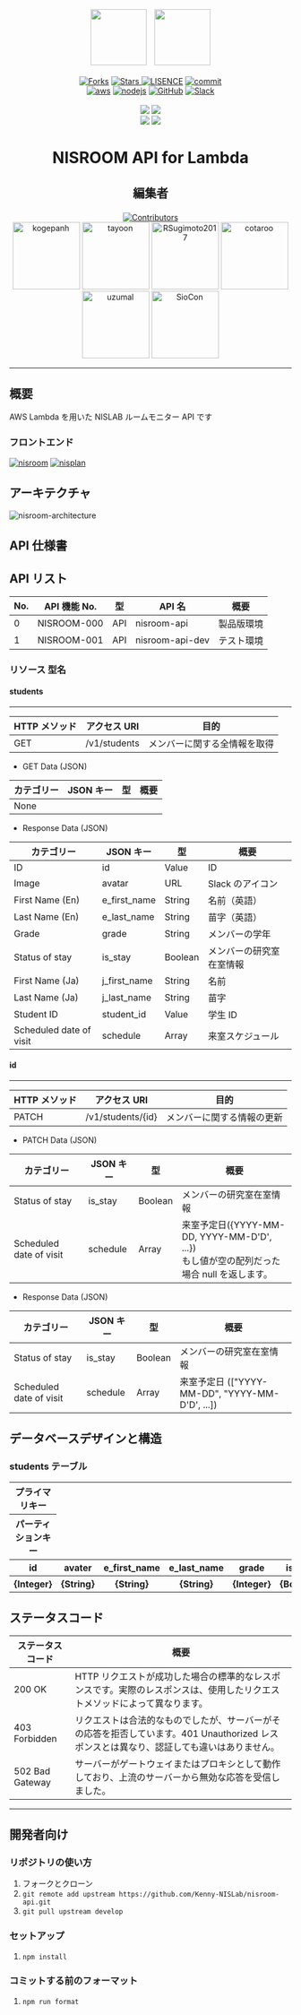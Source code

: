 <div align = "center"><a href = "https://github.com/Kenny-NISLab/nisroom"><img width = "100" src = "https://user-images.githubusercontent.com/52265901/118224676-a03bed80-b4be-11eb-9b25-4494a25a746b.png"></a>&emsp;<a href = "https://github.com/Kenny-NISLab/nisplan"><img width = "100" src = "https://user-images.githubusercontent.com/52265901/118224811-d5e0d680-b4be-11eb-8ab5-cb137c8fabe4.png"></div>

<div align = "center">
    <br>
    <a href = "https://github.com/Kenny-NISLab/nisroom-api/network/members"><img src = "https://img.shields.io/github/forks/Kenny-NISLab/nisroom-api?style=social" alt = "Forks"></a>
    <a href = ""><img src = "https://img.shields.io/github/stars/Kenny-NISLab/nisroom-api?style=social" alt = "Stars">
    <a href = "https://github.com/Kenny-NISLab/nisroom-api/blob/main/LICENSE"><img src = "https://img.shields.io/github/license/Kenny-NISLab/nisroom-api" alt = "LISENCE"></a>
    <a href = "https://github.com/Kenny-NISLab/nisroom-api/graphs/commit-activity"><img src = "https://img.shields.io/github/last-commit/Kenny-NISLab/nisroom-api" alt = "commit"></a>
    <br>
    <a href = "https://aws.amazon.com/jp/"><img src="https://img.shields.io/badge/-Amazon%20AWS-232F3E.svg?logo=amazon-aws&style=flat" alt="aws"></a>
    <a href = "https://nodejs.org/ja/about/"><img src="https://img.shields.io/badge/-Node.js-339933.svg?logo=node.js&style=flat" alt="nodejs"></a>
    <a href = "https://github.com/Kenny-NISLab/nisroom-api"><img src="https://img.shields.io/badge/-GitHub-181717.svg?logo=github&style=flat" alt = "GitHub"></a>
    <a href = "https://slack.com/intl/ja-jp/"><img src="https://img.shields.io/badge/-Slack-4A154B.svg?logo=slack&style=flat" alt = "Slack"></a>
    <br>
    <br>
    <a href = "https://github.com/Kenny-NISLab/nisroom-api/actions/workflows/getStudents.yml"><img src = "https://github.com/Kenny-NISLab/nisroom-api/actions/workflows/getStudents.yml/badge.svg"></a>
    <a href = "https://github.com/Kenny-NISLab/nisroom-api/actions/workflows/patchStudent.yml"><img src = "https://github.com/Kenny-NISLab/nisroom-api/actions/workflows/patchStudent.yml/badge.svg"></a>
    <br>
    <a href = "https://github.com/Kenny-NISLab/nisroom-api/actions/workflows/scheduledDeletePastDate.yml"><img src = "https://github.com/Kenny-NISLab/nisroom-api/actions/workflows/scheduledDeletePastDate.yml/badge.svg"></a>
    <a href = "https://github.com/Kenny-NISLab/nisroom-api/actions/workflows/scheduledLeaveStudents.yml"><img src = "https://github.com/Kenny-NISLab/nisroom-api/actions/workflows/scheduledLeaveStudents.yml/badge.svg"></a>
</div>

# <p align="center">NISROOM API for Lambda</p>

## <p align="center">編集者</p>

<div align="center">
<a href = "https://github.com/Kenny-NISLab/nisroom-api/graphs/contributors"><img src = "https://img.shields.io/github/contributors/Kenny-NISLab/nisroom-api" alt = "Contributors"></a>
</div>

<div align="center">
<a href="https://github.com/kogepanh"><img src="https://avatars.githubusercontent.com/u/49851726?v=4" alt="kogepanh" height="120px"></a>
<a href="https://github.com/tayoon"><img src="https://avatars.githubusercontent.com/u/52265901?v=4" alt="tayoon" height="120px"></a>
<a href="https://github.com/RSugimoto2017"><img src="https://avatars.githubusercontent.com/u/81292583?v=4" alt="RSugimoto2017" height="120px"></a>
<a href="https://github.com/cotaroo"><img src="https://avatars.githubusercontent.com/u/46442631?v=4" alt="cotaroo" height="120px"></a>
<a href="https://github.com/uzumal"><img src="https://avatars.githubusercontent.com/u/52265875?v=4" alt="uzumal" height="120px"></a>
<a href="https://github.com/SioCon"><img src="https://avatars.githubusercontent.com/u/82917550?v=4" alt="SioCon" height="120px"></a>
</div>

---

## 概要

AWS Lambda を用いた NISLAB ルームモニター API です

### フロントエンド

[![nisroom](https://img.shields.io/badge/GitHub-nisroom-orange)](https://github.com/Kenny-NISLab/nisroom)
[![nisplan](https://img.shields.io/badge/GitHub-nisplan-yellow)](https://github.com/Kenny-NISLab/nisplan)

## アーキテクチャ

![nisroom-architecture](https://user-images.githubusercontent.com/49851726/116494988-07617b80-a8dd-11eb-9c49-bb7cda1e2eb3.png)

## API 仕様書

## API リスト

| No. | API 機能 No. | 型  | API 名          | 概要       |
| --- | ------------ | --- | --------------- | ---------- |
| 0   | NISROOM-000  | API | nisroom-api     | 製品版環境 |
| 1   | NISROOM-001  | API | nisroom-api-dev | テスト環境 |

### リソース 型名

#### students

---

| HTTP メソッド | アクセス URI | 目的                         |
| ------------- | ------------ | ---------------------------- |
| GET           | /v1/students | メンバーに関する全情報を取得 |

- GET Data (JSON)

| カテゴリー | JSON キー | 型  | 概要 |
| ---------- | --------- | --- | ---- |
| None       |           |     |      |

- Response Data (JSON)

| カテゴリー              | JSON キー    | 型      | 概要                     |
| ----------------------- | ------------ | ------- | ------------------------ |
| ID                      | id           | Value   | ID                       |
| Image                   | avatar       | URL     | Slack のアイコン         |
| First Name (En)         | e_first_name | String  | 名前（英語）             |
| Last Name (En)          | e_last_name  | String  | 苗字（英語）             |
| Grade                   | grade        | String  | メンバーの学年           |
| Status of stay          | is_stay      | Boolean | メンバーの研究室在室情報 |
| First Name (Ja)         | j_first_name | String  | 名前                     |
| Last Name (Ja)          | j_last_name  | String  | 苗字                     |
| Student ID              | student_id   | Value   | 学生 ID                  |
| Scheduled date of visit | schedule     | Array   | 来室スケジュール         |

#### id

---

| HTTP メソッド | アクセス URI      | 目的                       |
| ------------- | ----------------- | -------------------------- |
| PATCH         | /v1/students/{id} | メンバーに関する情報の更新 |

- PATCH Data (JSON)

| カテゴリー              | JSON キー | 型      | 概要                                                                                        |
| ----------------------- | --------- | ------- | ------------------------------------------------------------------------------------------- |
| Status of stay          | is_stay   | Boolean | メンバーの研究室在室情報                                                                    |
| Scheduled date of visit | schedule  | Array   | 来室予定日({YYYY-MM-DD, YYYY-MM-D'D', ...})<br>もし値が空の配列だった場合 null を返します。 |

- Response Data (JSON)

| カテゴリー              | JSON キー | 型      | 概要                                            |
| ----------------------- | --------- | ------- | ----------------------------------------------- |
| Status of stay          | is_stay   | Boolean | メンバーの研究室在室情報                        |
| Scheduled date of visit | schedule  | Array   | 来室予定日 (["YYYY-MM-DD", "YYYY-MM-D'D', ...]) |

## データベースデザインと構造

### students テーブル

<table>
<thead>
<tr>
<th scope="col">プライマリキー</th>
<th align="center" scope="col" rowspan="2" colspan="9">属性</th>
</tr>
<tr>
<th scope="col">パーティションキー</th>
</tr>
<tr>
<th align="center" scope="col">id</th>
<th align="center" scope="col">avater</th>
<th align="center" scope="col">e_first_name</th>
<th align="center" scope="col">e_last_name</th>
<th align="center" scope="col">grade</th>
<th align="center" scope="col">is_stay</th>
<th align="center" scope="col">j_first_name</th>
<th align="center" scope="col">j_last_name</th>
<th align="center" scope="col">student_id</th>
<th align="center" scope="col">schedule</th>
</tr>
</thread>
<tbody>
<tr>
<th align="center">{Integer}</th>
<th align="center">{String}</th>
<th align="center">{String}</th>
<th align="center">{String}</th>
<th align="center">{Integer}</th>
<th align="center">{Boolean}</th>
<th align="center">{String}</th>
<th align="center">{String}</th>
<th align="center">{Integer}</th>
<th align="center">{StringSet}</th>
</tr>
</tbody>
</table>

## ステータスコード

| ステータスコード | 概要                                                                                                                                      |
| ---------------- | ----------------------------------------------------------------------------------------------------------------------------------------- |
| 200 OK           | HTTP リクエストが成功した場合の標準的なレスポンスです。実際のレスポンスは、使用したリクエストメソッドによって異なります。                 |
| 403 Forbidden    | リクエストは合法的なものでしたが、サーバーがその応答を拒否しています。401 Unauthorized レスポンスとは異なり、認証しても違いはありません。 |
| 502 Bad Gateway  | サーバーがゲートウェイまたはプロキシとして動作しており、上流のサーバーから無効な応答を受信しました。                                      |

---

## 開発者向け

### リポジトリの使い方

1. フォークとクローン
2. `git remote add upstream https://github.com/Kenny-NISLab/nisroom-api.git`
3. `git pull upstream develop`

### セットアップ

1. `npm install`

### コミットする前のフォーマット

1. `npm run format`
